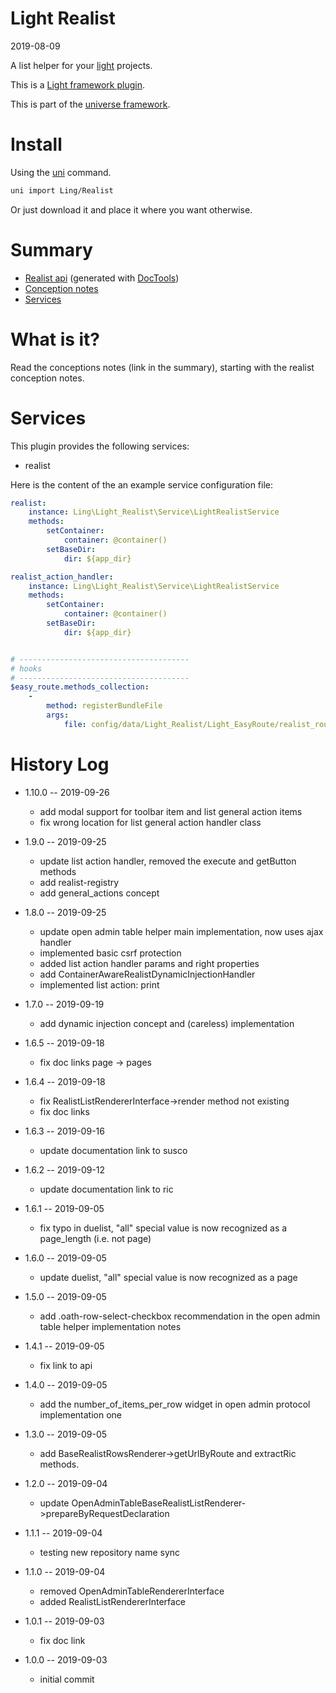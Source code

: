 Light Realist
===========
2019-08-09



A list helper for your [light](https://github.com/lingtalfi/Light) projects.

This is a [Light framework plugin](https://github.com/lingtalfi/Light/blob/master/doc/pages/plugin.md).


This is part of the [universe framework](https://github.com/karayabin/universe-snapshot).




Install
==========
Using the [uni](https://github.com/lingtalfi/universe-naive-importer) command.
```bash
uni import Ling/Realist
```

Or just download it and place it where you want otherwise.






Summary
===========
- [Realist api](https://github.com/lingtalfi/Light_Realist/blob/master/doc/api/Ling/Light_Realist.md) (generated with [DocTools](https://github.com/lingtalfi/DocTools))
- [Conception notes](https://github.com/lingtalfi/Light-Realist/tree/master/doc/pages)
- [Services](#services)



What is it?
============

Read the conceptions notes (link in the summary), starting with the realist conception notes.



Services
=========


This plugin provides the following services:

- realist


 



Here is the content of the an example service configuration file:

```yaml
realist:
    instance: Ling\Light_Realist\Service\LightRealistService
    methods:
        setContainer:
            container: @container()
        setBaseDir:
            dir: ${app_dir}

realist_action_handler:
    instance: Ling\Light_Realist\Service\LightRealistService
    methods:
        setContainer:
            container: @container()
        setBaseDir:
            dir: ${app_dir}


# --------------------------------------
# hooks
# --------------------------------------
$easy_route.methods_collection:
    -
        method: registerBundleFile
        args:
            file: config/data/Light_Realist/Light_EasyRoute/realist_routes.byml
```





History Log
=============

- 1.10.0 -- 2019-09-26

    - add modal support for toolbar item and list general action items
    - fix wrong location for list general action handler class
     
- 1.9.0 -- 2019-09-25

    - update list action handler, removed the execute and getButton methods  
    - add realist-registry   
    - add general_actions concept

- 1.8.0 -- 2019-09-25

    - update open admin table helper main implementation, now uses ajax handler 
    - implemented basic csrf protection 
    - added list action handler params and right properties 
    - add ContainerAwareRealistDynamicInjectionHandler 
    - implemented list action: print 
    
- 1.7.0 -- 2019-09-19

    - add dynamic injection concept and (careless) implementation
    
- 1.6.5 -- 2019-09-18

    - fix doc links page -> pages
    
- 1.6.4 -- 2019-09-18

    - fix RealistListRendererInterface->render method not existing
    - fix doc links
    
- 1.6.3 -- 2019-09-16

    - update documentation link to susco
    
- 1.6.2 -- 2019-09-12

    - update documentation link to ric
    
- 1.6.1 -- 2019-09-05

    - fix typo in duelist, "all" special value is now recognized as a page_length (i.e. not page)
    
- 1.6.0 -- 2019-09-05

    - update duelist, "all" special value is now recognized as a page

- 1.5.0 -- 2019-09-05

    - add .oath-row-select-checkbox recommendation in the open admin table helper implementation notes
    
- 1.4.1 -- 2019-09-05

    - fix link to api
    
- 1.4.0 -- 2019-09-05

    - add the number_of_items_per_row widget in open admin protocol implementation one
    
- 1.3.0 -- 2019-09-05

    - add BaseRealistRowsRenderer->getUrlByRoute and extractRic methods. 
    
- 1.2.0 -- 2019-09-04

    - update OpenAdminTableBaseRealistListRenderer->prepareByRequestDeclaration 
    
- 1.1.1 -- 2019-09-04

    - testing new repository name sync
    
- 1.1.0 -- 2019-09-04

    - removed OpenAdminTableRendererInterface
    - added RealistListRendererInterface
    
- 1.0.1 -- 2019-09-03

    - fix doc link
    
- 1.0.0 -- 2019-09-03

    - initial commit